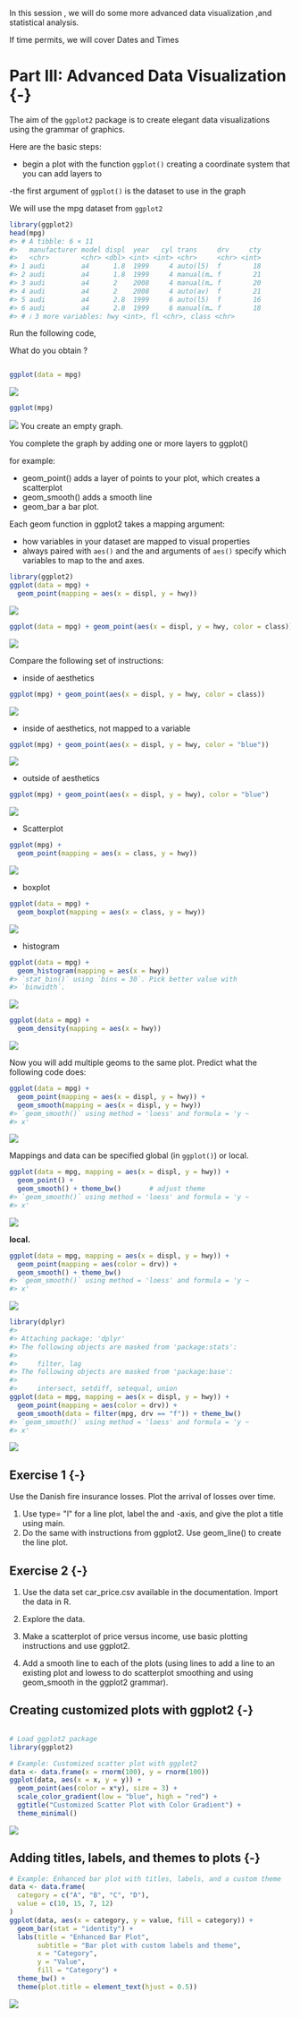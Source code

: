 

In this session , we will do some more advanced data visualization ,and  statistical analysis. 

If time permits, we will cover Dates and Times

# Part III: Advanced Data Visualization {-}

The aim of the `ggplot2` package is to create elegant data visualizations using the grammar of graphics.

Here are the basic steps:

- begin a plot with the function `ggplot()` creating a coordinate system that you can add layers to

-the first argument of `ggplot()` is the dataset to use in the graph


We will use the mpg dataset from `ggplot2`


```r
library(ggplot2)
head(mpg)
#> # A tibble: 6 × 11
#>   manufacturer model displ  year   cyl trans     drv     cty
#>   <chr>        <chr> <dbl> <int> <int> <chr>     <chr> <int>
#> 1 audi         a4      1.8  1999     4 auto(l5)  f        18
#> 2 audi         a4      1.8  1999     4 manual(m… f        21
#> 3 audi         a4      2    2008     4 manual(m… f        20
#> 4 audi         a4      2    2008     4 auto(av)  f        21
#> 5 audi         a4      2.8  1999     6 auto(l5)  f        16
#> 6 audi         a4      2.8  1999     6 manual(m… f        18
#> # ℹ 3 more variables: hwy <int>, fl <chr>, class <chr>
```

Run the following code, 

What do you obtain ?


```r

ggplot(data = mpg)
```

![](08-Intermediate-R-II-Part1_files/figure-epub3/unnamed-chunk-2-1.png)<!-- -->

```r
ggplot(mpg)
```

![](08-Intermediate-R-II-Part1_files/figure-epub3/unnamed-chunk-2-2.png)<!-- -->
You create an empty graph.

You complete the graph by adding one or more layers to ggplot()

for example:
- geom_point() adds a layer of points to your plot, which creates a scatterplot
- geom_smooth() adds a smooth line
- geom_bar a bar plot.

Each geom function in ggplot2 takes a mapping argument:
- how variables in your dataset are mapped to visual properties
- always paired with `aes()` and the and arguments of `aes()` specify which variables to map to the and axes.


```r
library(ggplot2)
ggplot(data = mpg) + 
  geom_point(mapping = aes(x = displ, y = hwy))
```

![](08-Intermediate-R-II-Part1_files/figure-epub3/unnamed-chunk-3-1.png)<!-- -->


```r
ggplot(data = mpg) + geom_point(aes(x = displ, y = hwy, color = class))
```

![](08-Intermediate-R-II-Part1_files/figure-epub3/unnamed-chunk-4-1.png)<!-- -->

Compare the following set of instructions: 

- inside of aesthetics


```r
ggplot(mpg) + geom_point(aes(x = displ, y = hwy, color = class))
```

![](08-Intermediate-R-II-Part1_files/figure-epub3/unnamed-chunk-5-1.png)<!-- -->

- inside of aesthetics, not mapped to a variable

```r
ggplot(mpg) + geom_point(aes(x = displ, y = hwy, color = "blue"))
```

![](08-Intermediate-R-II-Part1_files/figure-epub3/unnamed-chunk-6-1.png)<!-- -->

- outside of aesthetics


```r
ggplot(mpg) + geom_point(aes(x = displ, y = hwy), color = "blue")
```

![](08-Intermediate-R-II-Part1_files/figure-epub3/unnamed-chunk-7-1.png)<!-- -->

- Scatterplot


```r
ggplot(mpg) + 
  geom_point(mapping = aes(x = class, y = hwy))
```

![](08-Intermediate-R-II-Part1_files/figure-epub3/unnamed-chunk-8-1.png)<!-- -->

- boxplot


```r
ggplot(data = mpg) +
  geom_boxplot(mapping = aes(x = class, y = hwy))
```

![](08-Intermediate-R-II-Part1_files/figure-epub3/unnamed-chunk-9-1.png)<!-- -->

- histogram 


```r
ggplot(data = mpg) +
  geom_histogram(mapping = aes(x = hwy))
#> `stat_bin()` using `bins = 30`. Pick better value with
#> `binwidth`.
```

![](08-Intermediate-R-II-Part1_files/figure-epub3/unnamed-chunk-10-1.png)<!-- -->


```r
ggplot(data = mpg) +
  geom_density(mapping = aes(x = hwy))
```

![](08-Intermediate-R-II-Part1_files/figure-epub3/unnamed-chunk-11-1.png)<!-- -->

Now you will add multiple geoms to the same plot. 
Predict what the following code does:


```r
ggplot(data = mpg) +
  geom_point(mapping = aes(x = displ, y = hwy)) +
  geom_smooth(mapping = aes(x = displ, y = hwy))
#> `geom_smooth()` using method = 'loess' and formula = 'y ~
#> x'
```

![](08-Intermediate-R-II-Part1_files/figure-epub3/unnamed-chunk-12-1.png)<!-- -->

Mappings and data can be specified global (in `ggplot()`) or local.


```r
ggplot(data = mpg, mapping = aes(x = displ, y = hwy)) +
  geom_point() +
  geom_smooth() + theme_bw()       # adjust theme
#> `geom_smooth()` using method = 'loess' and formula = 'y ~
#> x'
```

![](08-Intermediate-R-II-Part1_files/figure-epub3/unnamed-chunk-13-1.png)<!-- -->

**local.**

```r
ggplot(data = mpg, mapping = aes(x = displ, y = hwy)) +
  geom_point(mapping = aes(color = drv)) +
  geom_smooth() + theme_bw()
#> `geom_smooth()` using method = 'loess' and formula = 'y ~
#> x'
```

![](08-Intermediate-R-II-Part1_files/figure-epub3/unnamed-chunk-14-1.png)<!-- -->


```r
library(dplyr)
#> 
#> Attaching package: 'dplyr'
#> The following objects are masked from 'package:stats':
#> 
#>     filter, lag
#> The following objects are masked from 'package:base':
#> 
#>     intersect, setdiff, setequal, union
ggplot(data = mpg, mapping = aes(x = displ, y = hwy)) +
  geom_point(mapping = aes(color = drv)) +
  geom_smooth(data = filter(mpg, drv == "f")) + theme_bw()
#> `geom_smooth()` using method = 'loess' and formula = 'y ~
#> x'
```

![](08-Intermediate-R-II-Part1_files/figure-epub3/unnamed-chunk-15-1.png)<!-- -->

## Exercise 1 {-}

Use the Danish fire insurance losses. Plot the arrival of losses over time.

1. Use type= "l" for a line plot, label the and -axis, and give the plot a title using main.
2. Do the same with instructions from ggplot2. Use geom_line() to create the line plot.

## Exercise 2 {-}

1. Use the data set car_price.csv available in the documentation. Import the data in R.

2. Explore the data.

3. Make a scatterplot of price versus income, use basic plotting instructions
and use ggplot2.

4. Add a smooth line to each of the plots (using lines to add a line to an existing plot and lowess to do scatterplot smoothing and using geom_smooth in the ggplot2 grammar).



## Creating customized plots with ggplot2 {-}

```r

# Load ggplot2 package
library(ggplot2)

# Example: Customized scatter plot with ggplot2
data <- data.frame(x = rnorm(100), y = rnorm(100))
ggplot(data, aes(x = x, y = y)) +
  geom_point(aes(color = x*y), size = 3) +
  scale_color_gradient(low = "blue", high = "red") +
  ggtitle("Customized Scatter Plot with Color Gradient") +
  theme_minimal()
```

![](08-Intermediate-R-II-Part1_files/figure-epub3/unnamed-chunk-16-1.png)<!-- -->


## Adding titles, labels, and themes to plots {-}


```r
# Example: Enhanced bar plot with titles, labels, and a custom theme
data <- data.frame(
  category = c("A", "B", "C", "D"),
  value = c(10, 15, 7, 12)
)
ggplot(data, aes(x = category, y = value, fill = category)) +
  geom_bar(stat = "identity") +
  labs(title = "Enhanced Bar Plot",
       subtitle = "Bar plot with custom labels and theme",
       x = "Category",
       y = "Value",
       fill = "Category") +
  theme_bw() +
  theme(plot.title = element_text(hjust = 0.5))
```

![](08-Intermediate-R-II-Part1_files/figure-epub3/unnamed-chunk-17-1.png)<!-- -->

